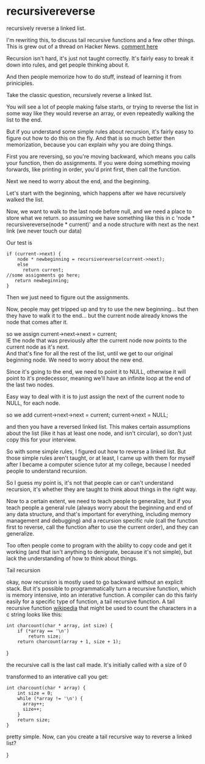 recursivereverse
================

recursively reverse a linked list.

I'm rewriting this, to discuss tail recursive functions and a few other things.  This is grew out of a thread on Hacker News.
[comment here](https://news.ycombinator.com/item?id=5477498)

Recursion isn't hard, it's just not taught correctly.  It's fairly easy to break it down into rules, and get people thinking about it.

And then people memorize how to do stuff, instead of learning it from priniciples.

Take the classic question, recursively reverse a linked list.  

You will see a lot of people making false starts, or trying to reverse the list in some way like they would reverse an array, or even repeatedly walking the list to the end.

But if you understand some simple rules about recursion, it's fairly easy to figure out how to do this on the fly.  And that is so much better then memorization, because you can explain why you are doing things.

First you are reversing, so you're moving backward, which means you calls your function, then do assignments.  If you were doing something moving forwards, like printing in order, you'd print first, then call the function.  

Next we need to worry about the end, and the beginning.  

Let's start with the beginning, which happens after we have recursively walked the list. 

Now, we want to walk to the last node before null, and we need a place to store what we return.  so assuming we have something like this in c  'node * recursivereverse(node * current)' and a node structure with next as the next link (we never touch our data)

Our test is


    if (current->next) {
        node * newbeginning = recursivereverse(current->next);
        else
          return current;
    //some assignments go here;
       return newbeginning; 
    }
Then we just need to figure out the assignments.

Now, people may get tripped up and try to use the new beginning... but then they have to walk it to the end... but the current node already knows the node that comes after it.

so we assign 
    current->next->next = current;  
IE the node that was previously after the current node now points to the current node as it's next.  
And that's fine for all the rest of the list, until we get to our original beginning node.  We need to worry about the new end.

Since it's going to the end, we need to point it to NULL, otherwise it will point to it's predecessor, meaning we'll have an infinite loop at the end of the last two nodes.

Easy way to deal with it is to just assign the next of the current node to NULL, for each node. 


so we add 
    current->next->next = current;
    current->next = NULL;

and then you have a reversed linked list.  This makes certain assumptions about the list (like it has at least one node, and isn't circular), so don't just copy this for your interview.

So with some simple rules, I figured out how to reverse a linked list.  But those simple rules aren't taught, or at least, I came up with them for myself after I became a computer science tutor at my college, because I needed people to understand recursion. 

So I guess my point is, it's not that people can or can't understand recursion, it's whether they are taught to think about things in the right way.  

Now to a certain extent, we need to teach people to generalize, but if you teach people a general rule (always worry about the beginning and end of any data structure, and that's important for everything, including memory management and debugging) and a recursion specific rule (call the function first to reverse, call the function after to use the current order), and they can generalize.  

Too often people come to program with the ability to copy code and get it working (and that isn't anything to denigrate, because it's not simple), but lack the understanding of how to think about things.  

Tail recursion

okay, now recursion is mostly used to go backward without an explicit stack.  But it's possible to programmatically turn a recursive function, which is memory intensive, into an interative function.  A compiler can do this fairly easily for a specific type of function, a tail recursive function. 
A tail recursive function [wikipedia](https://en.wikipedia.org/wiki/Tail_recursion) that might be used to count the characters in a c string looks like this: 

    int charcount(char * array, int size) {
        if (*array == '\n')    
            return size;
        return charcount(array + 1, size + 1); 
}

the recursive call is the last call made.  It's initially called with a size of 0

transformed to an interative call you get:

    int charcount(char * array) {
        int size = 0;
        while (*array != '\n') {
          array++;
          size++;
        }
        return size;
    }
pretty simple.  Now, can you create a tail recursive way to reverse a linked list?




}



